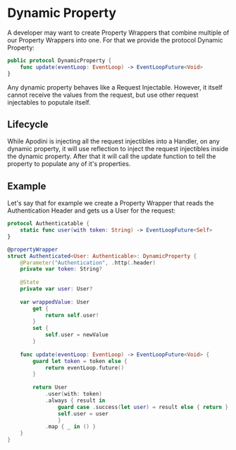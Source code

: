 #  Dynamic Property

A developer may want to create Property Wrappers that combine multiple of our Property Wrappers into one.
For that we provide the protocol Dynamic Property:

```swift
public protocol DynamicProperty {
    func update(eventLoop: EventLoop) -> EventLoopFuture<Void>
}
```

Any dynamic property behaves like a Request Injectable. However, it itself cannot receive the values from the request, but use other request injectables to poputale itself.

## Lifecycle

While Apodini is injecting all the request injectibles into a Handler, on any dynamic property, it will use reflection to inject the request injectibles inside the dynamic property.
After that it will call the update function to tell the property to populate any of it's properties.

## Example

Let's say that for example we create a Property Wrapper that reads the Authentication Header and gets us a User for the request:

```swift
protocol Authenticatable {
    static func user(with token: String) -> EventLoopFuture<Self> 
}

@propertyWrapper
struct Authenticated<User: Authenticable>: DynamicProperty {
    @Parameter("Authentication", .http(.header)
    private var token: String?
    
    @State
    private var user: User?
    
    var wrappedValue: User 
        get {
            return self.user!
        }
        set {
            self.user = newValue
        }
    
    func update(eventLoop: EventLoop) -> EventLoopFuture<Void> {
        guard let token = token else {
            return eventLoop.future()
        }
        
        return User
            .user(with: token)
            .always { result in 
                guard case .success(let user) = result else { return }
                self.user = user
                }
            .map { _ in () }
    }
}
````
